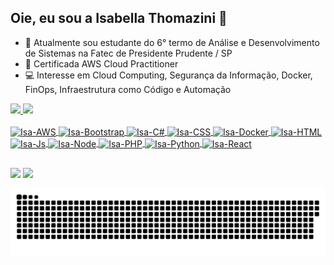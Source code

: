 ## Oie, eu sou a Isabella Thomazini 👋
- 🌱 Atualmente sou estudante do 6° termo de Análise e Desenvolvimento de Sistemas na Fatec de Presidente Prudente / SP
- 📜 Certificada AWS Cloud Practitioner 
- 💻 Interesse em Cloud Computing, Segurança da Informação, Docker, FinOps, Infraestrutura como Código e Automação

<div>
  <a href="https://github.com/Azisa06">
  <img height="180em" src="https://github-readme-stats.vercel.app/api?username=Azisa06&show_icons=true&theme=radical&include_all_commits&count_private=true"/>
  <img height="180em" src="https://github-readme-stats.vercel.app/api/top-langs/?username=Azisa06&layout=compact&langs_count=16&theme=radical"/>
</div>

<div style="display: inline_block"><br>
  <img align="center" alt="Isa-AWS" height="30" width="40" src="https://cdn.jsdelivr.net/gh/devicons/devicon@latest/icons/amazonwebservices/amazonwebservices-original-wordmark.svg">
  <img align="center" alt="Isa-Bootstrap" height="30" width="40" src="https://cdn.jsdelivr.net/gh/devicons/devicon@latest/icons/bootstrap/bootstrap-original.svg">
  <img align="center" alt="Isa-C#" height="30" width="40" src="https://cdn.jsdelivr.net/gh/devicons/devicon@latest/icons/csharp/csharp-original.svg">
  <img align="center" alt="Isa-CSS" height="30" width="40" src="https://cdn.jsdelivr.net/gh/devicons/devicon@latest/icons/css3/css3-original.svg">
  <img align="center" alt="Isa-Docker" height="30" width="40" src="https://cdn.jsdelivr.net/gh/devicons/devicon@latest/icons/docker/docker-original.svg">
  <img align="center" alt="Isa-HTML" height="30" width="40" src="https://cdn.jsdelivr.net/gh/devicons/devicon@latest/icons/html5/html5-original.svg">
  <img align="center" alt="Isa-Js" height="30" width="40" src="https://cdn.jsdelivr.net/gh/devicons/devicon@latest/icons/javascript/javascript-original.svg">
  <img align="center" alt="Isa-Node" height="30" width="40" src="https://cdn.jsdelivr.net/gh/devicons/devicon@latest/icons/nodejs/nodejs-original-wordmark.svg">
  <img align="center" alt="Isa-PHP" height="30" width="40" src="https://cdn.jsdelivr.net/gh/devicons/devicon@latest/icons/php/php-original.svg">
  <img align="center" alt="Isa-Python" height="30" width="40" src="https://cdn.jsdelivr.net/gh/devicons/devicon@latest/icons/python/python-original.svg">
  <img align="center" alt="Isa-React" height="30" width="40" src="https://cdn.jsdelivr.net/gh/devicons/devicon@latest/icons/react/react-original.svg">
</div>

##
  
<div>
  <a href="https://www.linkedin.com/in/isabella-thomazini/ target="_blank><img src="https://img.shields.io/badge/LinkedIn-0077B5?style=for-the-badge&logo=linkedin&logoColor=white" target="_blank"></a>
  <a href="mailto:isabella.c.thomazini@gmail.com"><img src="https://img.shields.io/badge/Gmail-D14836?style=for-the-badge&logo=gmail&logoColor=white" target="_blank"></a>
</div>

![snake gif](https://github.com/Azisa06/Azisa06/blob/output/github-snake-dark.svg)
